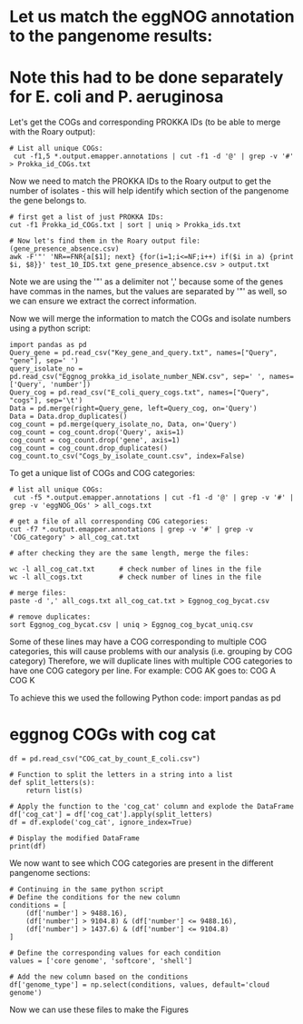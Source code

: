 # Let us match the eggNOG annotation to the pangenome results:
# Note this had to be done separately for E. coli and P. aeruginosa

Let's get the COGs and corresponding PROKKA IDs (to be able to merge with the Roary output):

```
# List all unique COGs:
 cut -f1,5 *.output.emapper.annotations | cut -f1 -d '@' | grep -v '#' > Prokka_id_COGs.txt
```

Now we need to match the PROKKA IDs to the Roary output to get the number of isolates - 
this will help identify which section of the pangenome the gene belongs to.
```
# first get a list of just PROKKA IDs:
cut -f1 Prokka_id_COGs.txt | sort | uniq > Prokka_ids.txt

# Now let's find them in the Roary output file: (gene_presence_absence.csv)
awk -F'"' 'NR==FNR{a[$1]; next} {for(i=1;i<=NF;i++) if($i in a) {print $i, $8}}' test_10_IDS.txt gene_presence_absence.csv > output.txt
```
Note we are using the '"' as a delimiter not ',' because some of the genes have commas in the names, but the values are separated by '"' as well, so we can ensure we extract the correct information.

Now we will merge the information to match the COGs and isolate numbers using a python script:
```
import pandas as pd
Query_gene = pd.read_csv("Key_gene_and_query.txt", names=["Query", "gene"], sep=' ')
query_isolate_no = pd.read_csv("Eggnog_prokka_id_isolate_number_NEW.csv", sep=' ', names=['Query', 'number'])
Query_cog = pd.read_csv("E_coli_query_cogs.txt", names=["Query", "cogs"], sep='\t')
Data = pd.merge(right=Query_gene, left=Query_cog, on='Query')
Data = Data.drop_duplicates()
cog_count = pd.merge(query_isolate_no, Data, on='Query')
cog_count = cog_count.drop('Query', axis=1)
cog_count = cog_count.drop('gene', axis=1)
cog_count = cog_count.drop_duplicates()
cog_count.to_csv("Cogs_by_isolate_count.csv", index=False)
```
To get a unique list of COGs and COG categories:
```
# list all unique COGs:
 cut -f5 *.output.emapper.annotations | cut -f1 -d '@' | grep -v '#' | grep -v 'eggNOG_OGs' > all_cogs.txt

# get a file of all corresponding COG categories:
cut -f7 *.output.emapper.annotations | grep -v '#' | grep -v 'COG_category' > all_cog_cat.txt

# after checking they are the same length, merge the files:

wc -l all_cog_cat.txt      # check number of lines in the file 
wc -l all_cogs.txt         # check number of lines in the file

# merge files:
paste -d ',' all_cogs.txt all_cog_cat.txt > Eggnog_cog_bycat.csv

# remove duplicates:
sort Eggnog_cog_bycat.csv | uniq > Eggnog_cog_bycat_uniq.csv
```

Some of these lines may have a COG corresponding to multiple COG categories, this will cause problems with our analysis (i.e. grouping by COG category)
Therefore, we will duplicate lines with multiple COG categories to have one COG category per line. 
For example:
COG  AK
goes to:
COG  A
COG  K

To achieve this we used the following Python code:
import pandas as pd

# eggnog COGs with cog cat
```
df = pd.read_csv("COG_cat_by_count_E_coli.csv")

# Function to split the letters in a string into a list
def split_letters(s):
    return list(s)

# Apply the function to the 'cog_cat' column and explode the DataFrame
df['cog_cat'] = df['cog_cat'].apply(split_letters)
df = df.explode('cog_cat', ignore_index=True)

# Display the modified DataFrame
print(df)

```

We now want to see which COG categories are present in the different pangenome sections:
```
# Continuing in the same python script
# Define the conditions for the new column
conditions = [
    (df['number'] > 9488.16),
    (df['number'] > 9104.8) & (df['number'] <= 9488.16),
    (df['number'] > 1437.6) & (df['number'] <= 9104.8)
]

# Define the corresponding values for each condition
values = ['core genome', 'softcore', 'shell']

# Add the new column based on the conditions
df['genome_type'] = np.select(conditions, values, default='cloud genome')

```

Now we can use these files to make the Figures






